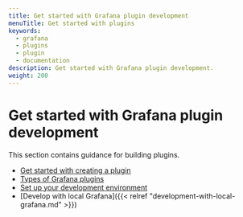 ```yaml
---
title: Get started with Grafana plugin development
menuTitle: Get started with plugins
keywords: 
  - grafana
  - plugins
  - plugin
  - documentation
description: Get started with Grafana plugin development.
weight: 200
---
```


# Get started with Grafana plugin development

This section contains guidance for building plugins.

- [Get started with creating a plugin](https://grafana.github.io/plugin-tools/docs/getting-started)
- [Types of Grafana plugins](https://grafana.com/docs/grafana/latest/administration/plugin-management/)
- [Set up your development environment](https://grafana.github.io/plugin-tools/docs/docker)
- [Develop with local Grafana]({{< relref "development-with-local-grafana.md" >}})
